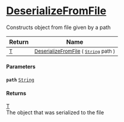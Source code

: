 # [DeserializeFromFile](./SerializationHelper--DeserializeFromFile.md)

Constructs object from file given by a path

| Return | Name | 
| --- | --- | 
| <sub>[T](./SerializationHelper--DeserializeFromFile.md)</sub> | <sub>[DeserializeFromFile](./SerializationHelper--DeserializeFromFile.md) ( [`String`](https://docs.microsoft.com/en-us/dotnet/api/System.String) path )</sub> | 


#### Parameters
**`path`**  [`String`](https://docs.microsoft.com/en-us/dotnet/api/System.String)<br>
#### Returns
[T](./SerializationHelper--DeserializeFromFile.md)<br>
The object that was serialized to the file